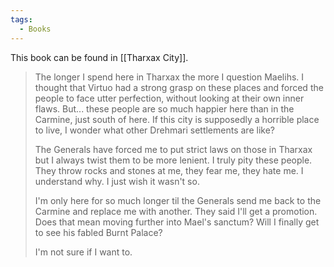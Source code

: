 ```yaml
---
tags:
  - Books
---
```


This book can be found in [[Tharxax City]].

> The longer I spend here in Tharxax the more I question Maelihs. I thought that Virtuo had a strong grasp on these places and forced the people to face utter perfection, without looking at their own inner flaws. But... these people are so much happier here than in the Carmine, just south of here. If this city is supposedly a horrible place to live, I wonder what other Drehmari settlements are like?
>
> The Generals have forced me to put strict laws on those in Tharxax but I always twist them to be more lenient. I truly pity these people. They throw rocks and stones at me, they fear me, they hate me. I understand why. I just wish it wasn't so.
>
> I'm only here for so much longer til the Generals send me back to the Carmine and replace me with another. They said I'll get a promotion. Does that mean moving further into Mael's sanctum? Will I finally get to see his fabled Burnt Palace?
>
> I'm not sure if I want to.
